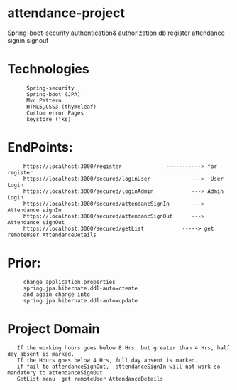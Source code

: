 # attendance-project
   Spring-boot-security authentication&amp; authorization db register attendance  signin signout
   
# Technologies
          Spring-security
          Spring-boot (JPA)
          Mvc Pattern
          HTML5,CSS3 (thymeleaf)
          Custom error Pages
          keystore (jks)
# EndPoints:
         https://localhost:3000/register              -----------> for register
         https://localhost:3000/secured/loginUser             --->  User Login
         https://localhost:3000/secured/loginAdmin            ---> Admin Login
         https://localhost:3000/secured/attendancSignIn       ---> Attendance signIn
         https://localhost:3000/secured/attendancSignOut      ---> Attendance signOut
         https://localhost:3000/secured/getList            -----> get remoteUser AttendanceDetails        
# Prior:
         change application.properties 
         spring.jpa.hibernate.ddl-auto=cteate
         and again change into 
         spring.jpa.hibernate.ddl-auto=update
# Project Domain 

       If the working hours goes below 8 Hrs, but greater than 4 Hrs, half day absent is marked. 
       If the Hours goes below 4 Hrs, full day absent is marked. 
       if fail to attendanceSignOut,  attendanceSignIn will not work so mandatory to attendanceSignOut 
       GetList menu  get remoteUser AttendanceDetails 
           
           
         
